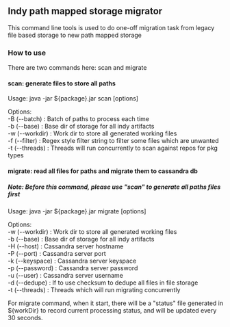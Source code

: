 Indy path mapped storage migrator
---

This command line tools is used to do one-off migration task from legacy file based storage to new path mapped storage

### How to use
There are two commands here: scan and migrate

#### scan: generate files to store all paths
Usage: java -jar ${package}.jar scan [options]

Options:  
-B (--batch)     : Batch of paths to process each time  
-b (--base)      : Base dir of storage for all indy artifacts  
-w (--workdir)   : Work dir to store all generated working files  
-f (--filter)    : Regex style filter string to filter some files which are unwanted  
-t (--threads)   : Threads will run concurrently to scan against repos for pkg types

#### migrate: read all files for paths and migrate them to cassandra db  

##### Note: Before this command, please use "scan" to generate all paths files first  

Usage: java -jar ${package}.jar migrate [options]

Options:  
-w (--workdir)   : Work dir to store all generated working files  
-b (--base)      : Base dir of storage for all indy artifacts  
-H (--host)      : Cassandra server hostname  
-P (--port)      : Cassandra server port  
-k (--keyspace)  : Cassandra server keyspace  
-p (--password)  : Cassandra server password  
-u (--user)      : Cassandra server username  
-d (--dedupe)    : If to use checksum to dedupe all files in file storage  
-t (--threads)   : Threads which will run migrating concurrently

For migrate command, when it start, there will be a "status" file generated in ${workDir} to record current processing status, and will be updated every 30 seconds.